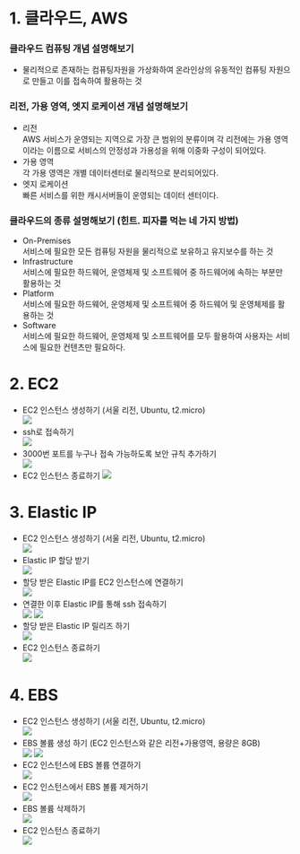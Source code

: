 # 1. 클라우드, AWS  

### 클라우드 컴퓨팅 개념 설명해보기  
- 물리적으로 존재하는 컴퓨팅자원을 가상화하여 온라인상의 유동적인 컴퓨팅 자원으로 만들고 이를 접속하여 활용하는 것
### 리전, 가용 영역, 엣지 로케이션 개념 설명해보기
- 리전  
  AWS 서비스가 운영되는 지역으로 가장 큰 범위의 분류이며 각 리전에는 가용 영역이라는 이름으로 서비스의 안정성과 가용성을 위해 이중화 구성이 되어있다. 
- 가용 영역  
  각 가용 영역은 개별 데이터센터로 물리적으로 분리되어있다.
- 엣지 로케이션  
  빠른 서비스를 위한 캐시서버들이 운영되는 데이터 센터이다. 
### 클라우드의 종류 설명해보기 (힌트. 피자를 먹는 네 가지 방법)
- On-Premises  
  서비스에 필요한 모든 컴퓨팅 자원을 물리적으로 보유하고 유지보수를 하는 것
- Infrastructure  
  서비스에 필요한 하드웨어, 운영체제 및 소프트웨어 중 하드웨어에 속하는 부분만 활용하는 것 
- Platform  
  서비스에 필요한 하드웨어, 운영체제 및 소프트웨어 중 하드웨어 및 운영체제를 활용하는 것 
- Software  
  서비스에 필요한 하드웨어, 운영체제 및 소프트웨어를 모두 활용하여 사용자는 서비스에 필요한 컨텐츠만 필요하다. 

# 2. EC2  
- EC2 인스턴스 생성하기 (서울 리전, Ubuntu, t2.micro)  
![](../Images/AWS/EC2/EC2_Create.png)
- ssh로 접속하기  
![](../Images/AWS/EC2/EC2_SSH.png)
- 3000번 포트를 누구나 접속 가능하도록 보안 규칙 추가하기  
![](../Images/AWS/EC2/EC2_port.png)
- EC2 인스턴스 종료하기
![](../Images/AWS/EC2/EC2_Closed.png)

# 3. Elastic IP
- EC2 인스턴스 생성하기 (서울 리전, Ubuntu, t2.micro)  
![](../Images/AWS/EC2/EC2_Create.png)
- Elastic IP 할당 받기  
![](../Images/AWS/EIP/EIP1.png)
- 할당 받은 Elastic IP를 EC2 인스턴스에 연결하기  
![](../Images/AWS/EIP/EIP2.png)
- 연결한 이후 Elastic IP를 통해 ssh 접속하기  
![](../Images/AWS/EIP/EIP3.png)
![](../Images/AWS/EIP/EIP3-1.png)
- 할당 받은 Elastic IP 릴리즈 하기  
![](../Images/AWS/EIP/EIP4.png)
- EC2 인스턴스 종료하기  
![](../Images/AWS/EC2/EC2_Closed.png)

# 4. EBS
- EC2 인스턴스 생성하기 (서울 리전, Ubuntu, t2.micro)  
![](../Images/AWS/EC2/EC2_Create.png)
- EBS 볼륨 생성 하기 (EC2 인스턴스와 같은 리전+가용영역, 용량은 8GB)  
![](../Images/AWS/EBS/EBS1.png)
![](../Images/AWS/EBS/EBS1-1.png)
- EC2 인스턴스에 EBS 볼륨 연결하기  
![](../Images/AWS/EBS/EBS2.png)
- EC2 인스턴스에서 EBS 볼륨 제거하기  
![](../Images/AWS/EBS/EBS3.png)
- EBS 볼륨 삭제하기  
![](../Images/AWS/EBS/EBS4.png)
- EC2 인스턴스 종료하기  
![](../Images/AWS/EC2/EC2_Closed.png)